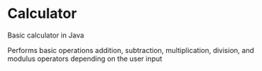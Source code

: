 # Calculator
Basic calculator in Java

Performs basic operations addition, subtraction, multiplication, division, and modulus operators depending on the user input
